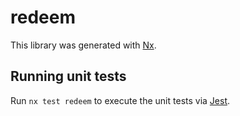 # redeem

This library was generated with [Nx](https://nx.dev).

## Running unit tests

Run `nx test redeem` to execute the unit tests via [Jest](https://jestjs.io).
